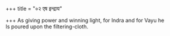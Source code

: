 +++
title = "०२ एष इन्द्राय"

+++
As giving power and winning light, for Indra and for Vayu he  
     Is poured upon the filtering-cloth.